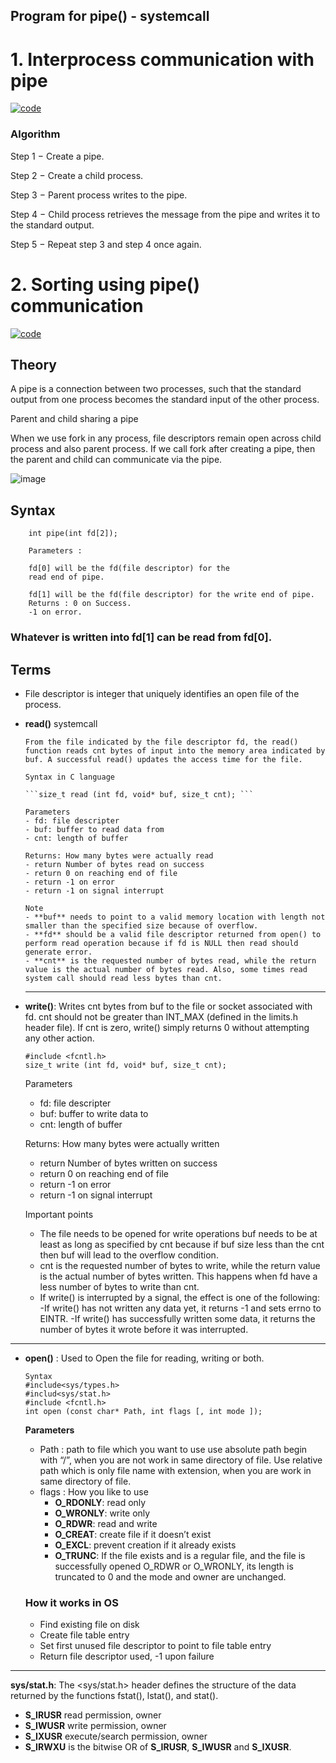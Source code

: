 
## Program for pipe() - systemcall

# 1. Interprocess communication with pipe


[![code](https://img.shields.io/badge/-code-green.svg?logo=appveyor&longCache=true&style=for-the-badge)](https://github.com/Ajil5467/Network-Programming-Lab-/blob/master/InterProcessCommunication/UsingPipe/message.c.txt)

### Algorithm

Step 1 − Create a pipe.

Step 2 − Create a child process.

Step 3 − Parent process writes to the pipe.

Step 4 − Child process retrieves the message from the pipe and writes it to the standard output.

Step 5 − Repeat step 3 and step 4 once again.


# 2. Sorting using pipe() communication


[![code](https://img.shields.io/badge/-code-green.svg?logo=appveyor&longCache=true&style=for-the-badge)](https://github.com/Ajil5467/Network-Programming-Lab-/blob/master/InterProcessCommunication/UsingPipe/sort.c.txt)


## Theory

A pipe is a connection between two processes, such that the standard output from one process becomes the standard input of the other process.

Parent and child sharing a pipe

When we use fork in any process, file descriptors remain open across child process and also parent process. If we call fork after creating a pipe, then the parent and child can communicate via the pipe.

![image](/.github/out_img/sharing-pipe.jpg)

## Syntax

```
    int pipe(int fd[2]);

    Parameters :

    fd[0] will be the fd(file descriptor) for the
    read end of pipe.

    fd[1] will be the fd(file descriptor) for the write end of pipe.
    Returns : 0 on Success.
    -1 on error.
```

### Whatever is written into fd[1] can be read from fd[0].

## Terms

- File descriptor is integer that uniquely identifies an open file of the process.

- **read()** systemcall

      From the file indicated by the file descriptor fd, the read() function reads cnt bytes of input into the memory area indicated by buf. A successful read() updates the access time for the file.

      Syntax in C language

      ```size_t read (int fd, void* buf, size_t cnt); ```

      Parameters
      - fd: file descripter
      - buf: buffer to read data from
      - cnt: length of buffer

      Returns: How many bytes were actually read
      - return Number of bytes read on success
      - return 0 on reaching end of file
      - return -1 on error
      - return -1 on signal interrupt

      Note
      - **buf** needs to point to a valid memory location with length not smaller than the specified size because of overflow.
      - **fd** should be a valid file descriptor returned from open() to perform read operation because if fd is NULL then read should generate error.
      - **cnt** is the requested number of bytes read, while the return value is the actual number of bytes read. Also, some times read system call should read less bytes than cnt.

  <hr />

- **write()**: Writes cnt bytes from buf to the file or socket associated with fd. cnt should not be greater than INT_MAX (defined in the limits.h header file). If cnt is zero, write() simply returns 0 without attempting any other action.

  ```
  #include <fcntl.h>
  size_t write (int fd, void* buf, size_t cnt);
  ```

  Parameters

  - fd: file descripter
  - buf: buffer to write data to
  - cnt: length of buffer

  Returns: How many bytes were actually written

  - return Number of bytes written on success
  - return 0 on reaching end of file
  - return -1 on error
  - return -1 on signal interrupt

  Important points

  - The file needs to be opened for write operations
    buf needs to be at least as long as specified by cnt because if buf size less than the cnt then buf will lead to the overflow condition.
  - cnt is the requested number of bytes to write, while the return value is the actual number of bytes written. This happens when fd have a less number of bytes to write than cnt.
  - If write() is interrupted by a signal, the effect is one of the following:
    -If write() has not written any data yet, it returns -1 and sets errno to EINTR.
    -If write() has successfully written some data, it returns the number of bytes it wrote before it was interrupted.

<hr />

- **open()** : Used to Open the file for reading, writing or both.
  ```
  Syntax
  #include<sys/types.h>
  #includ<sys/stat.h>
  #include <fcntl.h>
  int open (const char* Path, int flags [, int mode ]);
  ```
  **Parameters**


    - Path : path to file which you want to use
        use absolute path begin with “/”, when you are not work in same directory of file.
        Use relative path which is only file name with extension, when you are work in same directory of file.
    - flags : How you like to use
        - **O_RDONLY**: read only
        - **O_WRONLY**: write only
        - **O_RDWR**: read and write
        - **O_CREAT**: create file if it doesn’t exist
        - **O_EXCL**: prevent creation if it already exists
        - **O_TRUNC**: If the file exists and is a regular file, and the file is successfully opened O_RDWR or O_WRONLY, its length is truncated to 0 and the mode and owner are unchanged.

    ### How it works in OS
    - Find existing file on disk
    - Create file table entry
    - Set first unused file descriptor to point to file table entry
    - Return file descriptor used, -1 upon failure

<hr />

**sys/stat.h**: The <sys/stat.h> header defines the structure of the data returned by the functions fstat(), lstat(), and stat().

- **S_IRUSR**
  read permission, owner
- **S_IWUSR**
  write permission, owner
- **S_IXUSR**
  execute/search permission, owner
- **S_IRWXU** is the bitwise OR of **S_IRUSR**, **S_IWUSR** and **S_IXUSR**.
